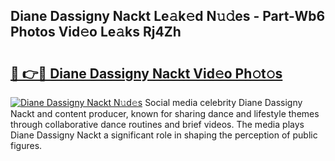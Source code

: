 ## Diane Dassigny Nackt Le𝚊k𝚎d N𝚞𝚍es - Part-Wb6 Photos Vid𝚎o Le𝚊ks Rj4Zh

# <h2><a href="http://fbaed5g.evod.top/?m=Diane+Dassigny+Nackt">🔗 👉🔴 Diane Dassigny Nackt Vid𝚎o Ph𝚘t𝚘s</a></h2>

[![Diane Dassigny Nackt N𝚞d𝚎s](https://i.imgur.com/8V9OHl7.gif)](http://fbaed5g.evod.top/?m=Diane+Dassigny+Nackt)
Social media celebrity Diane Dassigny Nackt and content producer, known for sharing dance and lifestyle themes through collaborative dance routines and brief videos. The media plays Diane Dassigny Nackt a significant role in shaping the perception of public figures. 
